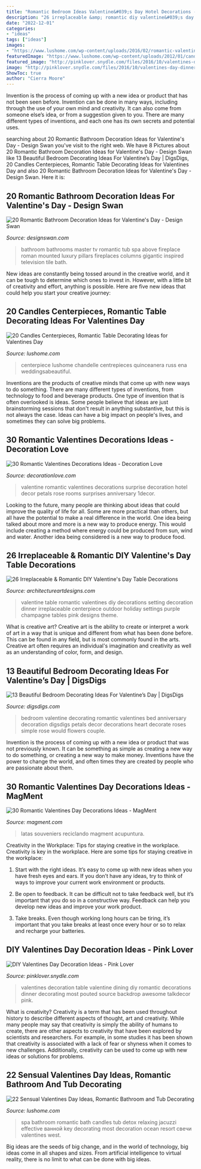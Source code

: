 ```yaml
---
title: "Romantic Bedroom Ideas Valentine&#039;s Day Hotel Decorations - 13 Beautiful Bedroom Decorating Ideas For Valentine’s Day"
description: "26 irreplaceable &amp; romantic diy valentine&#039;s day table decorations"
date: "2022-12-01"
categories:
- "ideas"
tags: ["ideas"]
images:
- "https://www.lushome.com/wp-content/uploads/2016/02/romantic-valentines-day-ideas-bathtubs-19.jpg"
featuredImage: "https://www.lushome.com/wp-content/uploads/2012/01/candles-centerpiece-table-decorating-ideas-valentines-day-15.jpg"
featured_image: "http://pinklover.snydle.com/files/2016/10/valentines-day-dinner-decorations.jpg"
image: "http://pinklover.snydle.com/files/2016/10/valentines-day-dinner-decorations.jpg"
ShowToc: true
author: "Cierra Moore"
---
```



Invention is the process of coming up with a new idea or product that has not been seen before. Invention can be done in many ways, including through the use of your own mind and creativity. It can also come from someone else’s idea, or from a suggestion given to you. There are many different types of inventions, and each one has its own secrets and potential uses.

	

		
searching about 20 Romantic Bathroom Decoration Ideas for Valentine&#039;s Day - Design Swan you've visit to the right web. We have 8 Pictures about 20 Romantic Bathroom Decoration Ideas for Valentine&#039;s Day - Design Swan like 13 Beautiful Bedroom Decorating Ideas For Valentine’s Day | DigsDigs, 20 Candles Centerpieces, Romantic Table Decorating Ideas for Valentines Day and also 20 Romantic Bathroom Decoration Ideas for Valentine&#039;s Day - Design Swan. Here it is:
		
    
## 20 Romantic Bathroom Decoration Ideas For Valentine&#039;s Day - Design Swan

<img loading=lazy src="https://img.designswan.com/2016/01/romanticBath/9.jpg" onerror="this.onerror=null;this.src='https://tse2.mm.bing.net/th?id=OIP.rroYrxf0woLe1haur6NcpgHaJ4&amp;pid=15.1';" alt="20 Romantic Bathroom Decoration Ideas for Valentine&#039;s Day - Design Swan">

_Source: designswan.com_

>bathroom bathrooms master tv romantic tub spa above fireplace roman mounted luxury pillars fireplaces columns gigantic inspired television tile bath. 

	

New ideas are constantly being tossed around in the creative world, and it can be tough to determine which ones to invest in. However, with a little bit of creativity and effort, anything is possible. Here are five new ideas that could help you start your creative journey:  

    
## 20 Candles Centerpieces, Romantic Table Decorating Ideas For Valentines Day

<img loading=lazy src="https://www.lushome.com/wp-content/uploads/2012/01/candles-centerpiece-table-decorating-ideas-valentines-day-15.jpg" onerror="this.onerror=null;this.src='https://tse2.mm.bing.net/th?id=OIP.raOeiHFt8HISOImLNJbzuAAAAA&amp;pid=15.1';" alt="20 Candles Centerpieces, Romantic Table Decorating Ideas for Valentines Day">

_Source: lushome.com_

>centerpiece lushome chandelle centrepieces quinceanera russ ena weddingsabeautiful. 

	

Inventions are the products of creative minds that come up with new ways to do something. There are many different types of inventions, from technology to food and beverage products. One type of invention that is often overlooked is ideas. Some people believe that ideas are just brainstorming sessions that don't result in anything substantive, but this is not always the case. Ideas can have a big impact on people's lives, and sometimes they can solve big problems.

    
## 30 Romantic Valentines Decorations Ideas - Decoration Love

<img loading=lazy src="http://decorationlove.com/wp-content/uploads/2016/11/Romantic-Valentines-Day-Surprise.jpg" onerror="this.onerror=null;this.src='https://tse4.mm.bing.net/th?id=OIP.c_dNShaCrhDaYMD5IkwDXwHaJ4&amp;pid=15.1';" alt="30 Romantic Valentines Decorations Ideas - Decoration Love">

_Source: decorationlove.com_

>valentine romantic valentines decorations surprise decoration hotel decor petals rose rooms surprises anniversary 1decor. 

	

Looking to the future, many people are thinking about ideas that could improve the quality of life for all. Some are more practical than others, but all have the potential to make a real difference in the world. One idea being talked about more and more is a new way to produce energy. This would include creating a method where energy could be produced from sun, wind and water. Another idea being considered is a new way to produce food.

    
## 26 Irreplaceable &amp; Romantic DIY Valentine&#039;s Day Table Decorations

<img loading=lazy src="http://www.architectureartdesigns.com/wp-content/uploads/2014/01/2107.jpg" onerror="this.onerror=null;this.src='https://tse1.mm.bing.net/th?id=OIP.90yV1p6NAxYimVNTDCccPQHaE8&amp;pid=15.1';" alt="26 Irreplaceable &amp; Romantic DIY Valentine&#039;s Day Table Decorations">

_Source: architectureartdesigns.com_

>valentine table romantic valentines diy decorations setting decoration dinner irreplaceable centerpiece outdoor holiday settings purple champagne tables pink designs theme. 

	

What is creative art?
Creative art is the ability to create or interpret a work of art in a way that is unique and different from what has been done before. This can be found in any field, but is most commonly found in the arts. Creative art often requires an individual's imagination and creativity as well as an understanding of color, form, and design.

    
## 13 Beautiful Bedroom Decorating Ideas For Valentine’s Day | DigsDigs

<img loading=lazy src="http://www.digsdigs.com/photos/beautiful-bedroom-interior-ideas-for-valentines-day-4.jpg" onerror="this.onerror=null;this.src='https://tse2.mm.bing.net/th?id=OIP.muCknZ4_Yuzy3au9va_RUAHaHa&amp;pid=15.1';" alt="13 Beautiful Bedroom Decorating Ideas For Valentine’s Day | DigsDigs">

_Source: digsdigs.com_

>bedroom valentine decorating romantic valentines bed anniversary decoration digsdigs petals decor decorations heart decorate roses simple rose would flowers couple. 

	

Invention is the process of coming up with a new idea or product that was not previously known. It can be something as simple as creating a new way to do something, or creating a new way to make money. Inventions have the power to change the world, and often times they are created by people who are passionate about them.

    
## 30 Romantic Valentines Day Decorations Ideas - MagMent

<img loading=lazy src="http://magment.com/wp-content/uploads/2016/11/Valentine-Table-Centerpieces.jpg" onerror="this.onerror=null;this.src='https://tse4.mm.bing.net/th?id=OIP._ND39nvxVzo_K9Uac59e5AHaJ4&amp;pid=15.1';" alt="30 Romantic Valentines Day Decorations Ideas - MagMent">

_Source: magment.com_

>latas souveniers reciclando magment acupuntura. 

	

Creativity in the Workplace: Tips for staying creative in the workplace.
Creativity is key in the workplace. Here are some tips for staying creative in the workplace:
1. Start with the right ideas. It’s easy to come up with new ideas when you have fresh eyes and ears. If you don’t have any ideas, try to think of ways to improve your current work environment or products.

2. Be open to feedback. It can be difficult not to take feedback well, but it’s important that you do so in a constructive way. Feedback can help you develop new ideas and improve your work product.

3. Take breaks. Even though working long hours can be tiring, it’s important that you take breaks at least once every hour or so to relax and recharge your batteries.

    
## DIY Valentines Day Decoration Ideas - Pink Lover

<img loading=lazy src="http://pinklover.snydle.com/files/2016/10/valentines-day-dinner-decorations.jpg" onerror="this.onerror=null;this.src='https://tse3.mm.bing.net/th?id=OIP.Gm31R-TmtcO38xg0b5HyFQHaFr&amp;pid=15.1';" alt="DIY Valentines Day Decoration Ideas - Pink Lover">

_Source: pinklover.snydle.com_

>valentines decoration table valentine dining diy romantic decorations dinner decorating most pouted source backdrop awesome talkdecor pink. 

	

What is creativity?
Creativity is a term that has been used throughout history to describe different aspects of thought, art and creativity. While many people may say that creativity is simply the ability of humans to create, there are other aspects to creativity that have been explored by scientists and researchers. For example, in some studies it has been shown that creativity is associated with a lack of fear or shyness when it comes to new challenges. Additionally, creativity can be used to come up with new ideas or solutions for problems.

    
## 22 Sensual Valentines Day Ideas, Romantic Bathroom And Tub Decorating

<img loading=lazy src="https://www.lushome.com/wp-content/uploads/2016/02/romantic-valentines-day-ideas-bathtubs-19.jpg" onerror="this.onerror=null;this.src='https://tse2.mm.bing.net/th?id=OIP.aOaEuZjmWnUf_LgcuDG2WgHaFj&amp;pid=15.1';" alt="22 Sensual Valentines Day Ideas, Romantic Bathroom and Tub Decorating">

_Source: lushome.com_

>spa bathroom romantic bath candles tub detox relaxing jacuzzi effective ванной key decorating most decoration ocean resort свечи valentines west. 

	

Big ideas are the seeds of big change, and in the world of technology, big ideas come in all shapes and sizes. From artificial intelligence to virtual reality, there is no limit to what can be done with big ideas.

